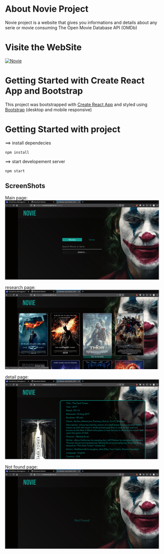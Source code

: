 # About Novie Project

Novie project is a website that gives you informations and details about any serie or movie consuming The Open Movie Database API (OMDb)



# Visite the WebSite

<a href="https://nouhack.github.io/Novie/" target="_blank"><img src="https://dummyimage.com/400x100/cccccc/069102&text=Novie" alt="Novie" ></a>

# Getting Started with Create React App and Bootstrap

This project was bootstrapped with [Create React App](https://github.com/facebook/create-react-app) and styled using [Bootstrap](https://react-bootstrap.github.io/getting-started/introduction) (desktop and mobile responsive)

# Getting Started with project
==> install dependecies
```
npm install
```

==> start developement server

``` 
npm start
```

## ScreenShots
Main page:
![](screenShots/main.png)

research page:
![](screenShots/research.png)

detail page:
![](screenShots/detail.png)

Not found  page:
![](screenShots/notFound.png)
